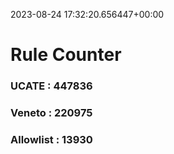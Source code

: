 2023-08-24 17:32:20.656447+00:00
# Rule Counter 
 ### UCATE : 447836

 ### Veneto : 220975

 ### Allowlist : 13930